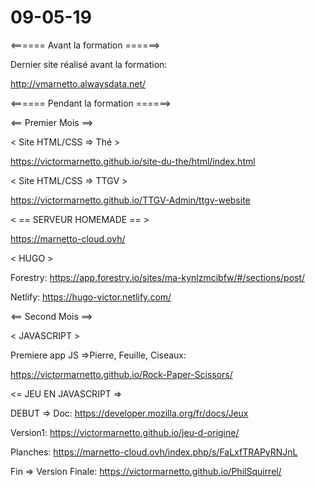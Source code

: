 # 09-05-19

<====== Avant la formation ======>

Dernier site réalisé avant la formation:

http://vmarnetto.alwaysdata.net/

<====== Pendant la formation ======>

<== Premier Mois ==>

< Site HTML/CSS => Thé >

https://victormarnetto.github.io/site-du-the/html/index.html

< Site HTML/CSS => TTGV >

https://victormarnetto.github.io/TTGV-Admin/ttgv-website

< == SERVEUR HOMEMADE == >

https://marnetto-cloud.ovh/

< HUGO >

Forestry: https://app.forestry.io/sites/ma-kynlzmcibfw/#/sections/post/

Netlify: https://hugo-victor.netlify.com/

<== Second Mois ==>

< JAVASCRIPT >

Premiere app JS =>Pierre, Feuille, Ciseaux:

https://victormarnetto.github.io/Rock-Paper-Scissors/

<= JEU EN JAVASCRIPT =>

DEBUT =>
Doc: https://developer.mozilla.org/fr/docs/Jeux

Version1: https://victormarnetto.github.io/jeu-d-origine/

Planches: https://marnetto-cloud.ovh/index.php/s/FaLxfTRAPyRNJnL
    
Fin => 
    Version Finale: https://victormarnetto.github.io/PhilSquirrel/
